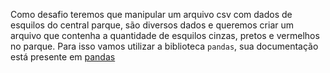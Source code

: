Como desafio teremos que manipular um arquivo csv com dados de esquilos do central parque, são diversos dados e queremos criar um arquivo que contenha a quantidade de esquilos cinzas, pretos e vermelhos no parque.
Para isso vamos utilizar a biblioteca `pandas`, sua documentação está presente em [pandas](https://pandas.pydata.org/docs/)